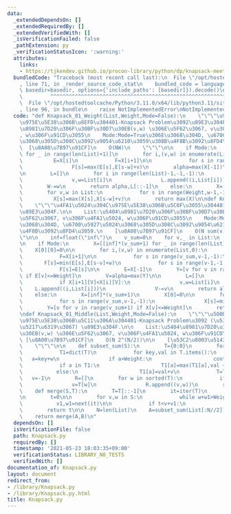 ```yaml
---
data:
  _extendedDependsOn: []
  _extendedRequiredBy: []
  _extendedVerifiedWith: []
  _isVerificationFailed: false
  _pathExtension: py
  _verificationStatusIcon: ':warning:'
  attributes:
    links:
    - https://tjkendev.github.io/procon-library/python/dp/knapsack-meet-in-the-middle.html
  bundledCode: "Traceback (most recent call last):\n  File \"/opt/hostedtoolcache/Python/3.11.0/x64/lib/python3.11/site-packages/onlinejudge_verify/documentation/build.py\"\
    , line 71, in _render_source_code_stat\n    bundled_code = language.bundle(stat.path,\
    \ basedir=basedir, options={'include_paths': [basedir]}).decode()\n          \
    \         ^^^^^^^^^^^^^^^^^^^^^^^^^^^^^^^^^^^^^^^^^^^^^^^^^^^^^^^^^^^^^^^^^^^^^^^^^^^^^^^^^\n\
    \  File \"/opt/hostedtoolcache/Python/3.11.0/x64/lib/python3.11/site-packages/onlinejudge_verify/languages/python.py\"\
    , line 96, in bundle\n    raise NotImplementedError\nNotImplementedError\n"
  code: "def Knapsack_01_Weight(List,Weight,Mode=False):\n    \"\"\"\u91CD\u3055\u304C\
    \u975E\u5E38\u306B\u8EFD\u304401-Knapsack Problem\u3092\u89E3\u304F.\n\n    List:\u5404\
    \u8981\u7D20\u306F\u30BF\u30D7\u30EB(v,w) \u306E\u5F62\u3067, v\u306F\u4FA1\u5024\
    , w\u306F\u91CD\u3055\n    Mode:Mode=True\u306E\u3068\u304D, \u6700\u5927\u5024\
    \u3068\u305D\u308C\u3092\u9054\u6210\u3059\u308B\u4F8B\u3092\u8FD4\u3059.\n  \
    \  [\u8A08\u7B97\u91CF]\n    O(NW)\n    \"\"\"\n\n    if Mode:\n        X=[[0]*(Weight+1)\
    \ for _ in range(len(List)+1)]\n        for i,(v,w) in enumerate(List,0):\n  \
    \          E=X[i]\n            F=X[i+1]\n\n            for s in range(Weight,w-1,-1):\n\
    \                F[s]=max(E[s],E[s-w]+v)\n        alpha=max(X[-1])\n        W=X[-1].index(alpha)\n\
    \n        L=[]\n        for i in range(len(List)-1,-1,-1):\n            if X[i+1][W]>X[i][W]:\n\
    \                v,w=List[i]\n                L.append((i,List[i]))\n        \
    \        W-=w\n        return alpha,L[::-1]\n    else:\n        X=[0]*(Weight+1)\n\
    \        for v,w in List:\n            for s in range(Weight,w-1,-1):\n      \
    \          X[s]=max(X[s],X[s-w]+v)\n        return max(X)\n\ndef Knapsack_01_Value(List,Weight,Mode=False):\n\
    \    \"\"\"\u4FA1\u5024\u304C\u975E\u5E38\u306B\u5C0F\u3055\u304401-Knapsack Problem\u3092\
    \u89E3\u304F.\n\n    List:\u5404\u8981\u7D20\u306F\u30BF\u30D7\u30EB(v,w) \u306E\
    \u5F62\u3067, v\u306F\u4FA1\u5024, w\u306F\u91CD\u3055\n    Mode:Mode=True\u306E\
    \u3068\u304D, \u6700\u5927\u5024\u3068\u305D\u308C\u3092\u9054\u6210\u3059\u308B\
    \u4F8B\u3092\u8FD4\u3059.\n    [\u8A08\u7B97\u91CF]\n    O(N sum(v))\n    \"\"\
    \"\n\n    inf=float(\"inf\")\n    v_sum=0\n    for v,_ in List:\n        v_sum+=v\n\
    \n    if Mode:\n        X=[[inf]*(v_sum+1) for _ in range(len(List)+1)]\n    \
    \    X[0][0]=0\n\n        for i,(v,w) in enumerate(List,0):\n            E=X[i]\n\
    \            F=X[i+1]\n\n            for s in range(v_sum,v-1,-1):\n         \
    \       F[s]=min(E[s],E[s-v]+w)\n            for s in range(v-1,-1,-1):\n    \
    \            F[s]=E[s]\n\n        E=X[-1]\n        Y=[v for v in range(v_sum+1)\
    \ if E[v]<=Weight]\n        V=alpha=max(Y)\n\n        L=[]\n        for i in range(len(List)-1,-1,-1):\n\
    \            if X[i+1][V]<X[i][V]:\n                v,w=List[i]\n            \
    \    L.append((i,List[i]))\n                V-=v\n        return alpha,L[::-1]\n\
    \    else:\n        X=[inf]*(v_sum+1)\n        X[0]=0\n\n        for v,w in List:\n\
    \            for s in range(v_sum,v-1,-1):\n                X[s]=min(X[s],X[s-v]+w)\n\
    \        Y=[v for v in range(v_sum+1) if X[v]<=Weight]\n        return max(Y)\n\
    \ndef Knapsack_01_Middle(List,Weight,Mode=False):\n    \"\"\"\u500B\u6570\u304C\
    \u975E\u5E38\u306B\u5C11\u306A\u304401-Knapsack Problem\u3092 (\u534A\u5206\u5168\
    \u5217\u6319\u3067) \u89E3\u304F.\n\n    List:\u5404\u8981\u7D20\u306F\u30BF\u30D7\
    \u30EB(v,w) \u306E\u5F62\u3067, v\u306F\u4FA1\u5024, w\u306F\u91CD\u3055\n   \
    \ [\u8A08\u7B97\u91CF]\n    O(N 2^(N/2))\n\n    [\u53C2\u8003\u5143]\n    https://tjkendev.github.io/procon-library/python/dp/knapsack-meet-in-the-middle.html\n\
    \    \"\"\"\n\n    def subset_sum(S):\n        T={0:0}\n        for v,w in S:\n\
    \            T1=dict(T)\n            for key,val in T.items():\n             \
    \   a=key+w\n                if a>Weight:\n                    continue\n    \
    \            if a in T1:\n                    T1[a]=max(T1[a],val + v)\n     \
    \           else:\n                    T1[a]=val+v\n            T=T1\n\n     \
    \   v=-1\n        R=[]\n        for w in sorted(T):\n            if T[w]>v:\n\
    \                v=T[w]\n                R.append((v,w))\n        return R\n\n\
    \    def merge(S,T):\n        T=T[::-1]\n        it=iter(T)\n        v1,w1=next(it)\n\
    \n        t=0\n\n        for v,w in S:\n            while w+w1>Weight:\n     \
    \           v1,w1=next(it)\n\n            if t<v+v1:\n                t=v+v1\n\
    \        return t\n\n    N=len(List)\n    A=subset_sum(List[:N//2])\n    B=subset_sum(List[N//2:])\n\
    \    return merge(A,B)\n"
  dependsOn: []
  isVerificationFile: false
  path: Knapsack.py
  requiredBy: []
  timestamp: '2021-05-23 18:03:35+09:00'
  verificationStatus: LIBRARY_NO_TESTS
  verifiedWith: []
documentation_of: Knapsack.py
layout: document
redirect_from:
- /library/Knapsack.py
- /library/Knapsack.py.html
title: Knapsack.py
---
```

